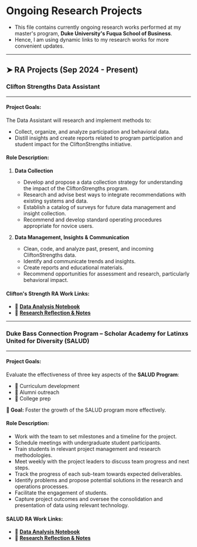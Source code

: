 # Ongoing Research Projects

- This file contains currently ongoing research works performed at my master's program, **Duke University's Fuqua School of Business**.
- Hence, I am using dynamic links to my research works for more convenient updates.

---

## **➤ RA Projects (Sep 2024 - Present)**

### **__Clifton Strengths Data Assistant__**
___
#### **Project Goals:**
The Data Assistant will research and implement methods to:
- Collect, organize, and analyze participation and behavioral data.
- Distill insights and create reports related to program participation and student impact for the CliftonStrengths initiative.

#### **Role Description:**
1. **Data Collection**
   - Develop and propose a data collection strategy for understanding the impact of the CliftonStrengths program.
   - Research and advise best ways to integrate recommendations with existing systems and data.
   - Establish a catalog of surveys for future data management and insight collection.
   - Recommend and develop standard operating procedures appropriate for novice users.

2. **Data Management, Insights & Communication**
   - Clean, code, and analyze past, present, and incoming CliftonStrengths data.
   - Identify and communicate trends and insights.
   - Create reports and educational materials.
   - Recommend opportunities for assessment and research, particularly behavioral impact.

#### **Clifton's Strength RA Work Links:**
- 📑 **[Data Analysis Notebook](https://colab.research.google.com/drive/1BpGVMD0eR8zkyXLqIFFwO2eJB0bej-eT?usp=sharing)**
- 📂 **[Research Reflection & Notes](https://drive.google.com/drive/folders/1xhrtY0t7IpAXpxBowKGpkrRGqzXPgFA2?usp=sharing)**

---

### **__Duke Bass Connection Program – Scholar Academy for Latinxs United for Diversity (SALUD)__**
___
#### **Project Goals:**
Evaluate the effectiveness of three key aspects of the **SALUD Program**:
- 📌 Curriculum development  
- 📌 Alumni outreach  
- 📌 College prep  

**🎯 Goal:** Foster the growth of the SALUD program more effectively.

#### **Role Description:**
- Work with the team to set milestones and a timeline for the project.
- Schedule meetings with undergraduate student participants.
- Train students in relevant project management and research methodologies.
- Meet weekly with the project leaders to discuss team progress and next steps.
- Track the progress of each sub-team towards expected deliverables.
- Identify problems and propose potential solutions in the research and operations processes.
- Facilitate the engagement of students.
- Capture project outcomes and oversee the consolidation and presentation of data using relevant technology.

#### **SALUD RA Work Links:**
- 📑 **[Data Analysis Notebook](https://colab.research.google.com/drive/1yKRW8k1BdsYBbVVYhFPqQizU5koH3GVp?usp=sharing)**
- 📂 **[Research Reflection & Notes](https://drive.google.com/drive/folders/1suXm7M3RxxZqJJYXxIT0hYlV3lqY8Yoh?usp=sharing)**

